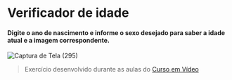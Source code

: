 # Verificador de idade

#### Digite o ano de nascimento e informe o sexo desejado para saber a idade atual e a imagem correspondente.


![Captura de Tela (295)](https://user-images.githubusercontent.com/95312789/187049611-4a27f763-cd82-44b0-8782-ce3b5f0ff06e.png)

> Exercício desenvolvido durante as aulas do <a href="https://www.cursoemvideo.com">Curso em Vídeo</a>


 
 
